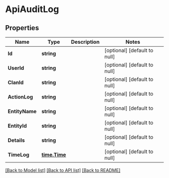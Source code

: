 # ApiAuditLog

## Properties
Name | Type | Description | Notes
------------ | ------------- | ------------- | -------------
**Id** | **string** |  | [optional] [default to null]
**UserId** | **string** |  | [optional] [default to null]
**ClanId** | **string** |  | [optional] [default to null]
**ActionLog** | **string** |  | [optional] [default to null]
**EntityName** | **string** |  | [optional] [default to null]
**EntityId** | **string** |  | [optional] [default to null]
**Details** | **string** |  | [optional] [default to null]
**TimeLog** | [**time.Time**](time.Time.md) |  | [optional] [default to null]

[[Back to Model list]](../README.md#documentation-for-models) [[Back to API list]](../README.md#documentation-for-api-endpoints) [[Back to README]](../README.md)


